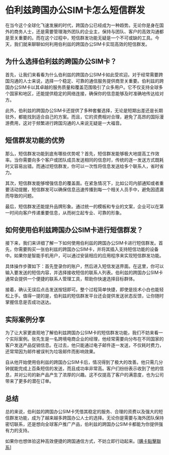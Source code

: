 # 伯利兹跨国办公SIM卡怎么短信群发

在当今这个全球化飞速发展的时代，跨国办公已经成为一种趋势。无论你是身在国外的商务人士，还是需要管理海外团队的企业主，保持与团队、客户的高效沟通都是至关重要的。而在这个过程中，短信群发功能无疑是一个不可或缺的工具。今天，我们就来聊聊如何利用伯利兹的跨国办公SIM卡实现高效的短信群发。

## 为什么选择伯利兹的跨国办公SIM卡？

首先，让我们来看看为什么伯利兹的跨国办公SIM卡如此受欢迎。对于经常需要跨国沟通的人士来说，选择一个稳定、可靠的通信服务提供商至关重要。伯利兹的跨国办公SIM卡以其卓越的服务质量和覆盖范围吸引了众多用户。它不仅支持全球多个国家和地区，还能提供稳定的网络连接，确保你的信息能够及时准确地传达给对方。

此外，伯利兹的跨国办公SIM卡还提供了多种套餐选择，无论是短期出差还是长期驻外，都能找到适合自己的方案。而且，它的资费相对合理，避免了高昂的国际漫游费用，这对于频繁进行跨国沟通的人来说无疑是一大福音。

## 短信群发功能的优势

那么，短信群发功能到底有哪些优势呢？首先，短信群发能够极大地提高工作效率。当你需要向多个客户或团队成员发送相同的信息时，传统的逐一发送方式既耗时又容易出错。而通过短信群发，你可以一次性将信息发送给多个联系人，省时省力。

其次，短信群发能够增强信息的覆盖面。在紧急情况下，比如公司内部通知或者重要活动提醒，短信群发可以确保信息迅速传播到每一个相关人员手中，避免因遗漏而导致的问题。

最后，短信群发还能提升品牌形象。通过统一的模板和专业的文案，企业可以在第一时间向客户传递重要信息，从而树立起专业、可靠的形象。

## 如何使用伯利兹跨国办公SIM卡进行短信群发？

接下来，我们来详细了解一下如何使用伯利兹的跨国办公SIM卡进行短信群发。首先，你需要购买一张伯利兹的跨国办公SIM卡，并将其插入支持短信功能的设备中。如果你是智能手机用户，可以通过安装相应的应用程序来实现短信群发功能。

具体操作步骤如下：首先登录你的账户，然后进入短信发送界面。在这里，你可以输入要发送的短信内容，并选择接收短信的联系人列表。伯利兹的跨国办公SIM卡通常会提供一个便捷的联系人管理工具，帮助你快速选择目标群体。

接着，确认无误后点击发送按钮即可。整个过程简单快捷，即使是技术小白也能轻松上手。值得一提的是，伯利兹的短信群发平台还会提供发送状态反馈，让你随时掌握信息是否成功送达。

## 实际案例分享

为了让大家更直观地了解伯利兹跨国办公SIM卡的短信群发功能，我们不妨来看一个实际案例。张先生是一名跨境电商企业的经理，他经常需要向分布在不同国家的客户发送产品促销信息。在过去，他只能通过电子邮件逐一发送，不仅耗时费力，还常常因为邮件被误判为垃圾邮件而影响效果。

自从他开始使用伯利兹的跨国办公SIM卡后，情况得到了极大的改善。他只需几分钟就能完成上百条短信的发送，而且成功率非常高。客户们纷纷表示收到了他的信息，并对公司的新产品产生了浓厚的兴趣。这不仅提高了客户的满意度，也为公司带来了更多的潜在订单。

## 总结

总的来说，伯利兹的跨国办公SIM卡凭借其稳定的服务、合理的资费以及强大的短信群发功能，成为了越来越多跨国办公人士的选择。无论你是需要与海外团队保持密切联系，还是想向全球客户推广产品，伯利兹的跨国办公SIM卡都能为你提供强有力的支持。

如果你也想体验这种高效便捷的跨国通信方式，不妨立即行动起来。[[購卡點擊聯系](https://t.me/s/esim1088)]